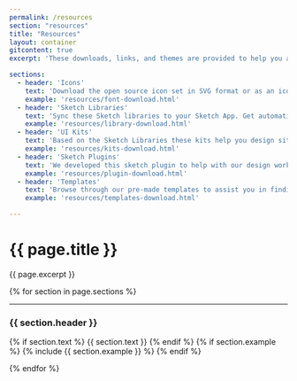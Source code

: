 ```yaml
---
permalink: /resources
section: "resources"
title: "Resources"
layout: container
gitcontent: true
excerpt: 'These downloads, links, and themes are provided to help you and your team easily build products with the Denali framework.'

sections:
  - header: 'Icons'
    text: 'Download the open source icon set in SVG format or as an icon font. This section will soon be deprecated please go to <a href="https://github.com/denali-design/denali-icon-font" target="_blank">Denali Icons Repo</a>'
    example: 'resources/font-download.html'
  - header: 'Sketch Libraries'
    text: 'Sync these Sketch libraries to your Sketch App. Get automatic updates when we publish new components or elements in the library'
    example: 'resources/library-download.html'
  - header: 'UI Kits'
    text: 'Based on the Sketch Libraries these kits help you design sites faster with prebuilt components at various sizes.'
    example: 'resources/kits-download.html'
  - header: 'Sketch Plugins'
    text: 'We developed this sketch plugin to help with our design workflow, so maybe they will help with yours as well.'
    example: 'resources/plugin-download.html'
  - header: 'Templates'
    text: 'Browse through our pre-made templates to assist you in finding the right fit for your products'
    example: 'resources/templates-download.html'

---
```


# {{ page.title }}
{{ page.excerpt }}

{% for section in page.sections %}
***


### {{ section.header }}
{% if section.text %}
{{ section.text }}
{% endif %}
{% if section.example %}
{% include {{ section.example }} %}
{% endif %}

{% endfor %}
